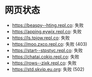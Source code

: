 # 网页状态
- https://beaspy--hting.repl.co: 失败
- https://apping.eywjx.repl.co: 失败
- https://ls.tpjow.repl.co: 失败
- https://moo.zxco.repl.co: 失败 (403)
- https://start--stpstyc.repl.co: 失败
- https://chatai.cokio.repl.co: 失败
- https://rows--zixk.repl.co: 失败
- https://std.skvip.eu.org: 失败 (502)

